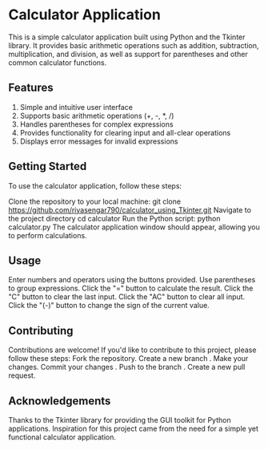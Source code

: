 # Calculator Application
This is a simple calculator application built using Python and the Tkinter library. It provides basic arithmetic operations such as addition, subtraction, multiplication, and division, as well as support for parentheses and other common calculator functions.

## Features
1. Simple and intuitive user interface
2. Supports basic arithmetic operations (+, -, *, /)
3. Handles parentheses for complex expressions
4. Provides functionality for clearing input and all-clear operations
5. Displays error messages for invalid expressions

## Getting Started
To use the calculator application, follow these steps:

Clone the repository to your local machine:
git clone https://github.com/riyasengar790/calculator_using_Tkinter.git
Navigate to the project directory
cd calculator
Run the Python script:
python calculator.py
The calculator application window should appear, allowing you to perform calculations.

## Usage
Enter numbers and operators using the buttons provided.
Use parentheses to group expressions.
Click the "=" button to calculate the result.
Click the "C" button to clear the last input.
Click the "AC" button to clear all input.
Click the "(-)" button to change the sign of the current value.

## Contributing
Contributions are welcome! If you'd like to contribute to this project, please follow these steps:
Fork the repository.
Create a new branch .
Make your changes.
Commit your changes .
Push to the branch .
Create a new pull request.


## Acknowledgements
Thanks to the Tkinter library for providing the GUI toolkit for Python applications.
Inspiration for this project came from the need for a simple yet functional calculator application.
